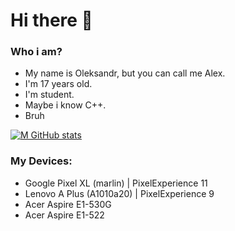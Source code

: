 # Hi there 👋
### Who i am?
- My name is Oleksandr, but you can call me Alex.
- I'm 17 years old.
- I'm student.
- Maybe i know C++.
- Bruh

[![M GitHub stats](https://github-readme-stats.vercel.app/api?username=SN4S&custom_title=My+stats:&hide_border=true&show_icons=true&theme=midnight-purple&bg_color=0c1014)](https://github.com/anuraghazra/github-readme-stats)

### My Devices:
- Google Pixel XL (marlin) | PixelExperience 11
- Lenovo A Plus (A1010a20) | PixelExperience 9
- Acer Aspire E1-530G
- Acer Aspire E1-522
